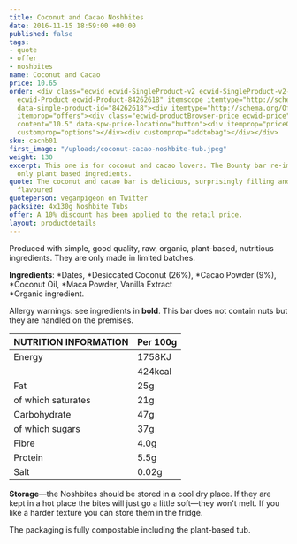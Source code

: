 ```yaml
---
title: Coconut and Cacao Noshbites
date: 2016-11-15 18:59:00 +00:00
published: false
tags:
- quote
- offer
- noshbites
name: Coconut and Cacao
price: 10.65
order: <div class="ecwid ecwid-SingleProduct-v2 ecwid-SingleProduct-v2-bordered ecwid-SingleProduct-v2-centered
  ecwid-Product ecwid-Product-84262618" itemscope itemtype="http://schema.org/Product"
  data-single-product-id="84262618"><div itemtype="http://schema.org/Offer" itemscope
  itemprop="offers"><div class="ecwid-productBrowser-price ecwid-price" itemprop="price"
  content="10.5" data-spw-price-location="button"><div itemprop="priceCurrency" content="GBP"></div></div></div><div
  customprop="options"></div><div customprop="addtobag"></div></div>
sku: cacnb01
first_image: "/uploads/coconut-cacao-noshbite-tub.jpeg"
weight: 130
excerpt: This one is for coconut and cacao lovers. The Bounty bar re-imagined using
  only plant based ingredients.
quote: The coconut and cacao bar is delicious, surprisingly filling and delicately
  flavoured
quoteperson: veganpigeon on Twitter
packsize: 4x130g Noshbite Tubs
offer: A 10% discount has been applied to the retail price.
layout: productdetails
---
```


Produced with simple, good quality, raw, organic, plant-based, nutritious ingredients. They are only made in limited batches.

**Ingredients**: *Dates, *Desiccated Coconut (26%), *Cacao Powder (9%), *Coconut Oil, *Maca Powder, Vanilla Extract  
*Organic ingredient.

Allergy warnings: see ingredients in **bold**. This bar does not contain nuts but they are handled on the premises.



| NUTRITION INFORMATION | Per 100g |
| --------------------- | -------- |
| Energy                | 1758KJ   |
|                       | 424kcal  |
| Fat                   | 25g      |
| of which saturates    | 21g      |
| Carbohydrate          | 47g      |
| of which sugars       | 37g      | 
| Fibre                 | 4.0g     |
| Protein               | 5.5g     | 
| Salt                  | 0.02g    |

**Storage**—the Noshbites should be stored in a cool dry place. If they are kept in a hot place the bites will just go a little soft—they won't melt. If you like a harder texture you can store them in the fridge.

The packaging is fully compostable including the plant-based tub.

